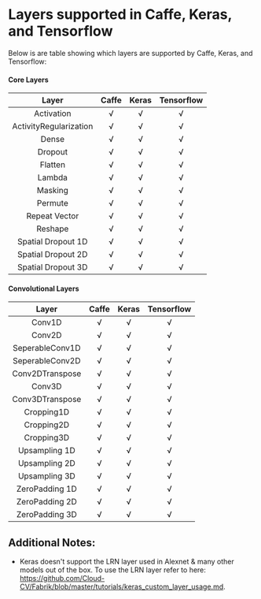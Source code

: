 # Layers supported in Caffe, Keras, and Tensorflow
Below is are table showing which layers are supported by Caffe, Keras, and Tensorflow:

#### Core Layers
| Layer                     | Caffe         | Keras        | Tensorflow    |
| :-----------------------: | :-----------: | :----------: | :-----------: |
| Activation                | √             | √            | √             |
| ActivityRegularization    | √             | √            | √             |
| Dense                     | √             | √            | √             |
| Dropout                   | √             | √            | √             |
| Flatten                   | √             | √            | √             |
| Lambda                    | √             | √            | √             |
| Masking                   | √             | √            | √             |
| Permute                   | √             | √            | √             |
| Repeat Vector             | √             | √            | √             |
| Reshape                   | √             | √            | √             |
| Spatial Dropout 1D        | √             | √            | √             |
| Spatial Dropout 2D        | √             | √            | √             |
| Spatial Dropout 3D        | √             | √            | √             |

#### Convolutional Layers
| Layer                     | Caffe         | Keras        | Tensorflow    |
| :-----------------------: | :-----------: | :----------: | :-----------: |
| Conv1D                    | √             | √            | √             |
| Conv2D                    | √             | √            | √             |
| SeperableConv1D           | √             | √            | √             |
| SeperableConv2D           | √             | √            | √             |
| Conv2DTranspose           | √             | √            | √             |
| Conv3D                    | √             | √            | √             |
| Conv3DTranspose           | √             | √            | √             |
| Cropping1D                | √             | √            | √             |
| Cropping2D                | √             | √            | √             |
| Cropping3D                | √             | √            | √             |
| Upsampling 1D             | √             | √            | √             |
| Upsampling 2D             | √             | √            | √             |
| Upsampling 3D             | √             | √            | √             |
| ZeroPadding 1D            | √             | √            | √             |
| ZeroPadding 2D            | √             | √            | √             |
| ZeroPadding 3D            | √             | √            | √             |



## Additional Notes:
* Keras doesn't support the LRN layer used in Alexnet & many other models out of the box. To use the LRN layer refer to here: https://github.com/Cloud-CV/Fabrik/blob/master/tutorials/keras_custom_layer_usage.md.
